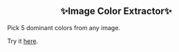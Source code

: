 <h2 align="center">✨Image Color Extractor✨</h2>

Pick 5 dominant colors from any image.

Try it [here](https://image-color-extractor-kangdap.streamlit.app/).
